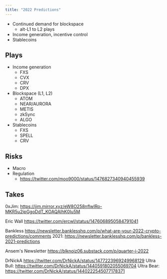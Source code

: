```yaml
---
title: "2022 Predictions"
---
```



* Continued demand for blockspace
	* alt-L1 to L2 plays
* Income generation, incentive control
* Stablecoins

## Plays

* Income generation
	* FXS
	* CVX
	* CRV
	* DPX
* Blockspace (L1, L2)
	* ATOM
	* NEAR/AURORA
	* METIS
	* zkSync
	* ALGO
* Stablecoins
	* FXS
	* SPELL
	* CRV

## Risks
* Macro
* Regulation
	* https://twitter.com/moo9000/status/1476827340940455939

## Takes

0xJim:
https://jim.mirror.xyz/eW8O258nflwIRo-MKR5u2ipGgoDdT_KOAQAIhK0Iu5M

Eric Wall
https://twitter.com/ercwl/status/1476068950584791041

Bankless
https://newsletter.banklesshq.com/p/what-are-your-2022-crypto-predictions/comments
2021: https://newsletter.banklesshq.com/p/bankless-2021-predictions

Ansem's Newsletter
https://blknoiz06.substack.com/p/quarter-i-2022

DrNickA
https://twitter.com/DrNickA/status/1477223969249968129
Ultra Bull: https://twitter.com/DrNickA/status/1440591802055069704
Ultra Bear: https://twitter.com/DrNickA/status/1440222545077178371